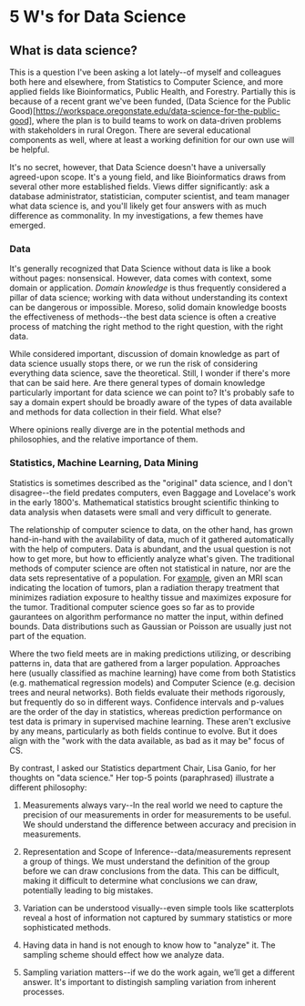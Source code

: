 # 5 W's for Data Science

## What is data science?

This is a question I've been asking a lot lately--of myself and colleagues both here and elsewhere, from Statistics to Computer
Science, and more applied fields like Bioinformatics, Public Health, and Forestry. Partially this is because of a recent 
grant we've been funded, 
(Data Science for the Public Good)[https://workspace.oregonstate.edu/data-science-for-the-public-good],
where the plan is to build teams to work on data-driven problems with stakeholders in rural Oregon. There are several
educational components as well, where at least a working definition for our own use will be helpful.

It's no secret, however, that Data Science doesn't have a universally agreed-upon scope. It's a young field, and like
Bioinformatics draws from several other more established fields. Views differ significantly: ask a 
database administrator, statistician, computer scientist, and team manager what data science is, and you'll likely get 
four answers with as much difference as commonality. In my investigations, a few themes have emerged.

### Data

It's generally recognized that Data Science without data is like a book without pages: nonsensical. However, data 
comes with context, some domain or application. *Domain knowledge* is thus frequently considered a pillar of
data science; working with data without understanding its context can be dangerous or impossible. Moreso, solid 
domain knowledge boosts the effectiveness of methods--the best data science is often a creative process of matching
the right method to the right question, with the right data. 

While considered important, discussion of domain knowledge as part of data science usually stops there, or we run the risk 
of considering everything data science, save the theoretical. Still, I wonder if there's more that can be said here. Are
there general types of domain knowledge particularly important for data science we can point to? It's probably safe
to say a domain expert should be broadly aware of the types of data available and methods for data collection in their field.
What else?

Where opinions really diverge are in the potential methods and philosophies, and the relative importance of them.  


### Statistics, Machine Learning, Data Mining

Statistics is sometimes described as the "original" data science, and I don't disagree--the field predates computers, even 
Baggage and Lovelace's work in the early 1800's. Mathematical statistics brought scientific thinking to data analysis when 
datasets were small and very difficult to generate. 

The relationship of computer science to data, on the other hand, has grown
hand-in-hand with the availability of data, much of it gathered automatically with the help of computers. Data is abundant,
and the usual question is not how to get more, but how to efficiently analyze what's given. The traditional methods of
computer science are often not statistical in nature, nor are the data sets representative of a population. 
For [example](https://www.ncbi.nlm.nih.gov/pubmed/18936519),
given an MRI scan indicating the location of tumors, plan a radiation therapy treatment that minimizes
radiation exposure to healthy tissue and maximizes exposure for the tumor. Traditional computer science goes so far as to 
provide gaurantees on algorithm performance no matter the input, within defined bounds. Data distributions such as Gaussian
or Poisson are usually just not part of the equation. 

Where the two field meets are in making predictions utilizing, or describing patterns in, data that are
gathered from a larger population. Approaches here (usually classified as machine learning) have come from both Statistics
(e.g. mathematical regression models) and Computer Science (e.g. decision trees and neural networks). Both fields
evaluate their methods rigorously, but frequently do so in different ways. Confidence intervals and p-values are the order
of the day in statistics, whereas prediction performance on test data is primary in supervised machine learning. 
These aren't exclusive by any means, particularly as both fields continue to evolve. But it does
align with the "work with the data available, as bad as it may be" focus of CS. 

By contrast, I asked our Statistics department Chair, Lisa Ganio, for her thoughts on "data science." Her top-5 points
(paraphrased) illustrate a different philosophy:

1. Measurements always vary--In the real world we need to capture the precision of our measurements in order for measurements to be useful. 
We should understand the difference between accuracy and precision in measurements. 

2. Representation and Scope of Inference--data/measurements represent a group of things. We must understand the
definition of the group before we can draw conclusions from the data. This can be difficult, making it difficult to
determine what conclusions we can draw, potentially leading to big mistakes.

3. Variation can be understood visually--even simple tools like scatterplots reveal a host of information not captured
by summary statistics or more sophisticated methods. 

4. Having data in hand is not enough to know how to "analyze" it. The sampling scheme should effect how we analyze data.

5. Sampling variation matters--if we do the work again, we’ll get a different answer. It's important to distingish 
sampling variation from inherent processes. 






